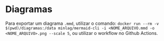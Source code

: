 # Diagramas

Para exportar um diagrama `.mmd`, utilizar o comando: `docker run --rm -v $(pwd)/diagramas:/data minlag/mermaid-cli -i <NOME_ARQUIVO.mmd -o <NOME_ARQUIVO>.png --scale 5`, ou utilizar o workflow no Github Actions.